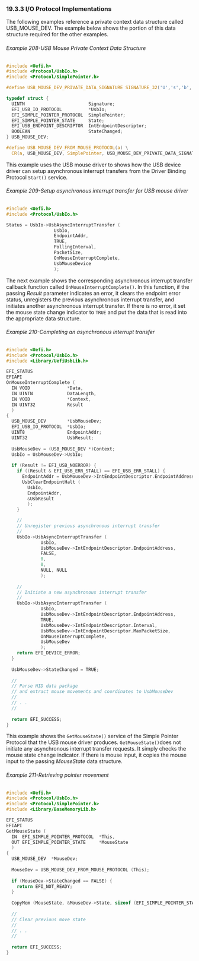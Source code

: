 <!--- @file
  19.3.3 I/O Protocol Implementations

  Copyright (c) 2012-2018, Intel Corporation. All rights reserved.<BR>

  Redistribution and use in source (original document form) and 'compiled'
  forms (converted to PDF, epub, HTML and other formats) with or without
  modification, are permitted provided that the following conditions are met:

  1) Redistributions of source code (original document form) must retain the
     above copyright notice, this list of conditions and the following
     disclaimer as the first lines of this file unmodified.

  2) Redistributions in compiled form (transformed to other DTDs, converted to
     PDF, epub, HTML and other formats) must reproduce the above copyright
     notice, this list of conditions and the following disclaimer in the
     documentation and/or other materials provided with the distribution.

  THIS DOCUMENTATION IS PROVIDED BY TIANOCORE PROJECT "AS IS" AND ANY EXPRESS OR
  IMPLIED WARRANTIES, INCLUDING, BUT NOT LIMITED TO, THE IMPLIED WARRANTIES OF
  MERCHANTABILITY AND FITNESS FOR A PARTICULAR PURPOSE ARE DISCLAIMED. IN NO
  EVENT SHALL TIANOCORE PROJECT  BE LIABLE FOR ANY DIRECT, INDIRECT, INCIDENTAL,
  SPECIAL, EXEMPLARY, OR CONSEQUENTIAL DAMAGES (INCLUDING, BUT NOT LIMITED TO,
  PROCUREMENT OF SUBSTITUTE GOODS OR SERVICES; LOSS OF USE, DATA, OR PROFITS;
  OR BUSINESS INTERRUPTION) HOWEVER CAUSED AND ON ANY THEORY OF LIABILITY,
  WHETHER IN CONTRACT, STRICT LIABILITY, OR TORT (INCLUDING NEGLIGENCE OR
  OTHERWISE) ARISING IN ANY WAY OUT OF THE USE OF THIS DOCUMENTATION, EVEN IF
  ADVISED OF THE POSSIBILITY OF SUCH DAMAGE.

-->

### 19.3.3 I/O Protocol Implementations

The following examples reference a private context data structure called
USB_MOUSE_DEV. The example below shows the portion of this data structure
required for the other examples.

###### Example 208-USB Mouse Private Context Data Structure

```c
#include <Uefi.h>
#include <Protocol/UsbIo.h>
#include <Protocol/SimplePointer.h>

#define USB_MOUSE_DEV_PRIVATE_DATA_SIGNATURE SIGNATURE_32('U','s','b','M')

typedef struct {
  UINTN                        Signature;
  EFI_USB_IO_PROTOCOL          *UsbIo;
  EFI_SIMPLE_POINTER_PROTOCOL  SimplePointer;
  EFI_SIMPLE_POINTER_STATE     State;
  EFI_USB_ENDPOINT_DESCRIPTOR  IntEndpointDescriptor;
  BOOLEAN                      StateChanged;
} USB_MOUSE_DEV;

#define USB_MOUSE_DEV_FROM_MOUSE_PROTOCOL(a) \
  CR(a, USB_MOUSE_DEV, SimplePointer, USB_MOUSE_DEV_PRIVATE_DATA_SIGNATURE)
```

This example uses the USB mouse driver to shows how the USB device driver can
setup asynchronous interrupt transfers from the Driver Binding Protocol
`Start()` service.

###### Example 209-Setup asynchronous interrupt transfer for USB mouse driver

```c
#include <Uefi.h>
#include <Protocol/UsbIo.h>

Status = UsbIo->UsbAsyncInterruptTransfer (
                  UsbIo,
                  EndpointAddr,
                  TRUE,
                  PollingInterval,
                  PacketSize,
                  OnMouseInterruptComplete,
                  UsbMouseDevice
                  );
```

The next example shows the corresponding asynchronous interrupt transfer
callback function called `OnMouseInterruptComplete()`. In this function, if the
passing _Result_ parameter indicates an error, it clears the endpoint error
status, unregisters the previous asynchronous interrupt transfer, and initiates
another asynchronous interrupt transfer. If there is no error, it set the mouse
state change indicator to `TRUE` and put the data that is read into the
appropriate data structure.

###### Example 210-Completing an asynchronous interrupt transfer

```c
#include <Uefi.h>
#include <Protocol/UsbIo.h>
#include <Library/UefiUsbLib.h>

EFI_STATUS
EFIAPI
OnMouseInterruptComplete (
  IN VOID              *Data,
  IN UINTN             DataLength,
  IN VOID              *Context,
  IN UINT32            Result
  )
{
  USB_MOUSE_DEV        *UsbMouseDev;
  EFI_USB_IO_PROTOCOL  *UsbIo;
  UINT8                EndpointAddr;
  UINT32               UsbResult;
  
  UsbMouseDev = (USB_MOUSE_DEV *)Context;
  UsbIo = UsbMouseDev->UsbIo;
  
  if (Result != EFI_USB_NOERROR) {
    if ((Result & EFI_USB_ERR_STALL) == EFI_USB_ERR_STALL) {
      EndpointAddr = UsbMouseDev->IntEndpointDescriptor.EndpointAddress;
      UsbClearEndpointHalt (
        UsbIo,
        EndpointAddr,
        &UsbResult
        );
    }

    //
    // Unregister previous asynchronous interrupt transfer
    //
    UsbIo->UsbAsyncInterruptTransfer (
             UsbIo,
             UsbMouseDev->IntEndpointDescriptor.EndpointAddress,
             FALSE,
             0,
             0,
             NULL, NULL
             );
 
    //
    // Initiate a new asynchronous interrupt transfer
    //
    UsbIo->UsbAsyncInterruptTransfer (
             UsbIo,
             UsbMouseDev->IntEndpointDescriptor.EndpointAddress,
             TRUE,
             UsbMouseDev->IntEndpointDescriptor.Interval,
             UsbMouseDev->IntEndpointDescriptor.MaxPacketSize,
             OnMouseInterruptComplete,
             UsbMouseDev
             );
    return EFI_DEVICE_ERROR;
  }
  
  UsbMouseDev->StateChanged = TRUE;
  
  //
  // Parse HID data package
  // and extract mouse movements and coordinates to UsbMouseDev
  //
  // . .
  //
  
  return EFI_SUCCESS;
}
```

This example shows the `GetMouseState()` service of the Simple Pointer Protocol
that the USB mouse driver produces. `GetMouseState()`does not initiate any
asynchronous interrupt transfer requests. It simply checks the mouse state
change indicator. If there is mouse input, it copies the mouse input to the
passing _MouseState_ data structure.

###### Example 211-Retrieving pointer movement

```c
#include <Uefi.h>
#include <Protocol/UsbIo.h>
#include <Protocol/SimplePointer.h>
#include <Library/BaseMemoryLib.h>

EFI_STATUS
EFIAPI
GetMouseState (
  IN  EFI_SIMPLE_POINTER_PROTOCOL  *This,
  OUT EFI_SIMPLE_POINTER_STATE     *MouseState
  )
{
  USB_MOUSE_DEV  *MouseDev;
  
  MouseDev = USB_MOUSE_DEV_FROM_MOUSE_PROTOCOL (This);
  
  if (MouseDev->StateChanged == FALSE) {
    return EFI_NOT_READY;
  }
  
  CopyMem (MouseState, &MouseDev->State, sizeof (EFI_SIMPLE_POINTER_STATE));
  
  //
  // Clear previous move state
  //
  // . .
  //
  
  return EFI_SUCCESS;
}
```
